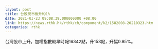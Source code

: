 ```yaml
---
layout: post
title: 台股開市後升約1%
date: 2021-03-23 09:08:39.000000000 +08:00
link: https://news.rthk.hk/rthk/ch/component/k2/1582008-20210323.htm
categories: rthk
---
```


台灣股市上升。加權指數較早時報16342點，升153點，升幅0.95%。
